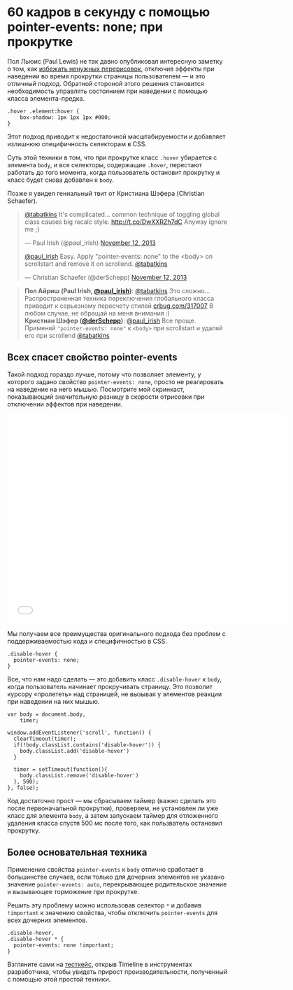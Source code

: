 # 60 кадров в секунду с помощью pointer-events: none; при прокрутке

Пол Льюис (Paul Lewis) не так давно опубликовал интересную заметку о том, как 
[избежать ненужных перерисовок][1], отключив эффекты при наведении во время
прокрутки страницы пользователем — и это отличный подход. Обратной 
стороной этого решения становится необходимость управлять состоянием при 
наведении с помощью класса элемента-предка.

    .hover .element:hover {
        box-shadow: 1px 1px 1px #000;
    }

Этот подход приводит к недостаточной масштабируемости и добавляет излишнюю
специфичность селекторам в CSS.

Суть этой техники в том, что при прокрутке класс `.hover` убирается с 
элемента `body`, и все селекторы, содержащие `.hover`, перестают работать до 
того момента, когда пользователь остановит прокрутку и класс будет снова 
добавлен к `body`.

Позже я увидел гениальный твит от Кристиана Шэфера (Christian Schaefer).

<blockquote class="twitter-tweet" lang="en">
<p><a href="https://twitter.com/tabatkins">@tabatkins</a> It&#39;s complicated… common technique of toggling global class causes big recalc style. <a href="http://t.co/DwXXRZh7dC">http://t.co/DwXXRZh7dC</a> Anyway ignore me ;)</p>&mdash; Paul Irish (@paul_irish) <a href="https://twitter.com/paul_irish/statuses/400393234754449408">November 12, 2013</a>
<p><a href="https://twitter.com/paul_irish">@paul_irish</a> Easy. Apply &quot;pointer-events: none&quot; to the &lt;body&gt; on scrollstart and remove it on scrollend. <a href="https://twitter.com/tabatkins">@tabatkins</a></p>&mdash; Christian Schaefer (@derSchepp) <a href="https://twitter.com/derSchepp/statuses/400394164350644224">November 12, 2013</a>
</blockquote>
<script async src="//platform.twitter.com/widgets.js" charset="utf-8"></script>

> **Пол Айриш (Paul Irish, [@paul_irish][3])**: [@tabatkins][6] Это сложно… 
> Распространенная техника переключения глобального класса приводит к 
> серьезному пересчету стилей [crbug.com/317007][4] В любом случае, не обращай
> на меня внимания :)  
> **Кристиан Шэфер ([@derSchepp][5])**: [@paul_irish][3] Все проще. Применяй 
> `"pointer-events: none"` к `<body>` при scrollstart и удаляй его при 
> scrollend [@tabatkins][6]


## Всех спасет свойство pointer-events

Такой подход гораздо лучше, потому что позволяет элементу, у которого задано 
свойство `pointer-events: none`, просто не реагировать на наведение на него 
мышью. Посмотрите мой скринкаст, показывающий значительную разницу в скорости
отрисовки при отключении эффектов при наведении.

<iframe width="640" height="480" class="iframe-fix" src="//www.youtube.com/embed/IyHb0SJms6w" frameborder="0" allowfullscreen></iframe>

Мы получаем все преимущества оригинального подхода без проблем с 
поддерживаемостью кода и специфичностью в CSS.

    .disable-hover {
      pointer-events: none;
    }

Все, что нам надо сделать — это добавить класс `.disable-hover` к `body`, когда 
пользователь начинает прокручивать страницу. Это позволит курсору «пролететь» 
над страницей, не вызывая у элементов реакции при наведении на них мышью.

    var body = document.body,
        timer;
    
    window.addEventListener('scroll', function() {
      clearTimeout(timer);
      if(!body.classList.contains('disable-hover')) {
        body.classList.add('disable-hover')
      }
      
      timer = setTimeout(function(){
        body.classList.remove('disable-hover')
      }, 500);
    }, false);

Код достаточно прост — мы сбрасываем таймер (важно сделать это после 
первоначальной прокрутки), проверяем, не установлен ли уже класс для элемента 
`body`, а затем запускаем таймер для отложенного удаления класса спустя 
500 мс после того, как пользватель остановил прокрутку.

## Более основательная техника

Применение свойства `pointer-events` к `body` отлично сработает в большинстве 
случаев, если только для дочерних элементов не указано значение 
`pointer-events: auto`, перекрывающее родительское значение и вызывающее 
торможение при прокрутке.


Решить эту проблему можно использовав селектор `*` и добавив `!important` к 
значению свойства, чтобы отключить `pointer-events` для всех дочерних элементов.

    .disable-hover,
    .disable-hover * {
      pointer-events: none !important;
    }

Взгляните сами на [тесткейс][2], открыв Timeline в инструментах разработчика, 
чтобы увидеть прирост производительности, полученный с помощью этой простой 
техники.

[1]: http://www.html5rocks.com/en/tutorials/speed/unnecessary-paints/
[2]: http://jsbin.com/oNiVUYe/5/quiet
[3]: http://twitter.com/paul_irish
[4]: http://crbug.com/317007
[5]: http://twitter.com/derSchepp
[6]: http://twitter.com/tabatkins
